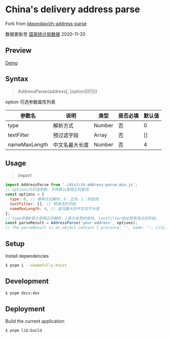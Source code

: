 # China's delivery address parse

Fork from [ldwonday/zh-address-parse](https://github.com/ldwonday/zh-address-parse)

数据更新至 [国家统计局数据](http://www.mca.gov.cn/article/sj/xzqh/2020/2020/2020112010001.html) 2020-11-20

## Preview

[Demo](https://sxzz.github.io/zh-address-parse/)

## Syntax

> AddressParse(address[, [option|0|1]])

option 可选参数属性列表

| 参数名        | 说明           | 类型   | 是否必填 | 默认值 |
| ------------- | -------------- | ------ | -------- | ------ |
| type          | 解析方式       | Number | 否       | 0      |
| textFilter    | 预过滤字段     | Array  | 否       | []     |
| nameMaxLength | 中文名最大长度 | Number | 否       | 4      |

## Usage

> import

```js
import AddressParse from './dist/zh-address-parse.min.js';
// options为可选参数，不传默认使用正则查找
const options = {
  type: 0, // 哪种方式解析，0：正则，1：树查找
  textFilter: [], // 预清洗的字段
  nameMaxLength: 4, // 查找最大的中文名字长度
};
// type参数0表示使用正则解析，1表示采用树查找, textFilter地址预清洗过滤字段。
const parseResult = AddressParse('your address', options);
// The parseResult is an object contain { province: '', name: '', city: '', area: '', detail: '', phone: '', postalCode: '' }
```

## Setup

Install dependencies

```sh
$ pnpm i --shamefully-hoist
```

## Development

```sh
$ pnpm docs:dev
```

## Deployment

Build the current application

```sh
$ pnpm lib:build
```
